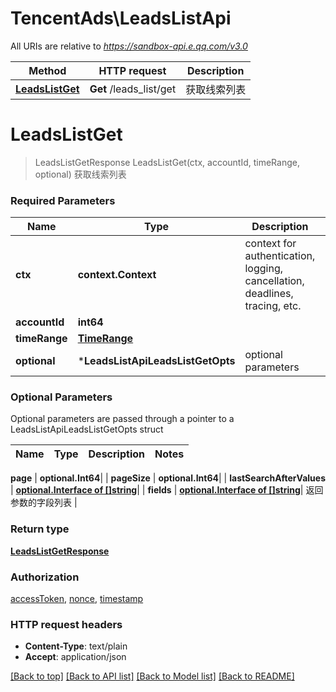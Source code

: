 # TencentAds\LeadsListApi

All URIs are relative to *https://sandbox-api.e.qq.com/v3.0*

Method | HTTP request | Description
------------- | ------------- | -------------
[**LeadsListGet**](LeadsListApi.md#LeadsListGet) | **Get** /leads_list/get | 获取线索列表


# **LeadsListGet**
> LeadsListGetResponse LeadsListGet(ctx, accountId, timeRange, optional)
获取线索列表

### Required Parameters

Name | Type | Description  | Notes
------------- | ------------- | ------------- | -------------
 **ctx** | **context.Context** | context for authentication, logging, cancellation, deadlines, tracing, etc.
  **accountId** | **int64**|  | 
  **timeRange** | [**TimeRange**](TimeRange.md)|  | 
 **optional** | ***LeadsListApiLeadsListGetOpts** | optional parameters | nil if no parameters

### Optional Parameters
Optional parameters are passed through a pointer to a LeadsListApiLeadsListGetOpts struct

Name | Type | Description  | Notes
------------- | ------------- | ------------- | -------------


 **page** | **optional.Int64**|  | 
 **pageSize** | **optional.Int64**|  | 
 **lastSearchAfterValues** | [**optional.Interface of []string**](string.md)|  | 
 **fields** | [**optional.Interface of []string**](string.md)| 返回参数的字段列表 | 

### Return type

[**LeadsListGetResponse**](LeadsListGetResponse.md)

### Authorization

[accessToken](../README.md#accessToken), [nonce](../README.md#nonce), [timestamp](../README.md#timestamp)

### HTTP request headers

 - **Content-Type**: text/plain
 - **Accept**: application/json

[[Back to top]](#) [[Back to API list]](../README.md#documentation-for-api-endpoints) [[Back to Model list]](../README.md#documentation-for-models) [[Back to README]](../README.md)

